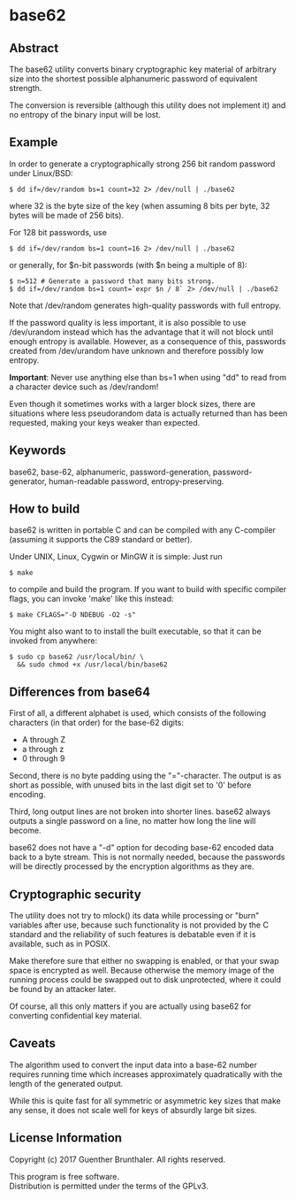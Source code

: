 base62
======

Abstract
--------

The base62 utility converts binary cryptographic key material of
arbitrary size into the shortest possible alphanumeric password
of equivalent strength.

The conversion is reversible (although this utility does not
implement it) and no entropy of the binary input will be lost.


Example
-------

In order to generate a cryptographically strong 256 bit random
password under Linux/BSD:

	$ dd if=/dev/random bs=1 count=32 2> /dev/null | ./base62

where 32 is the byte size of the key (when assuming 8 bits per
byte, 32 bytes will be made of 256 bits).

For 128 bit passwords, use

	$ dd if=/dev/random bs=1 count=16 2> /dev/null | ./base62

or generally, for $n-bit passwords (with $n being a multiple of 8):

	$ n=512 # Generate a password that many bits strong.
	$ dd if=/dev/random bs=1 count=`expr $n / 8` 2> /dev/null | ./base62

Note that /dev/random generates high-quality passwords with full
entropy.

If the password quality is less important, it is also possible to
use /dev/urandom instead which has the advantage that it will not
block until enough entropy is available. However, as a
consequence of this, passwords created from /dev/urandom have
unknown and therefore possibly low entropy.

**Important**: Never use anything else than bs=1 when using "dd"
to read from a character device such as /dev/random!

Even though it sometimes works with a larger block sizes, there
are situations where less pseudorandom data is actually returned
than has been requested, making your keys weaker than expected.


Keywords
--------

base62, base-62, alphanumeric, password-generation,
password-generator, human-readable password, entropy-preserving.


How to build
------------

base62 is written in portable C and can be compiled with any
C-compiler (assuming it supports the C89 standard or better).

Under UNIX, Linux, Cygwin or MinGW it is simple: Just run

	$ make

to compile and build the program. If you want to build with
specific compiler flags, you can invoke 'make' like this instead:

	$ make CFLAGS="-D NDEBUG -O2 -s"

You might also want to to install the built executable, so that
it can be invoked from anywhere:

	$ sudo cp base62 /usr/local/bin/ \
	  && sudo chmod +x /usr/local/bin/base62


Differences from base64
-----------------------

First of all, a different alphabet is used, which consists of the
following characters (in that order) for the base-62 digits:

*  A through Z
*  a through z
*  0 through 9

Second, there is no byte padding using the "="-character. The
output is as short as possible, with unused bits in the last
digit set to '0' before encoding.

Third, long output lines are not broken into shorter lines.
base62 always outputs a single password on a line, no matter how
long the line will become.

base62 does not have a "-d" option for decoding base-62 encoded
data back to a byte stream. This is not normally needed, because
the passwords will be directly processed by the encryption
algorithms as they are.


Cryptographic security
---------------------

The utility does not try to mlock() its data while processing or
"burn" variables after use, because such functionality is not
provided by the C standard and the reliability of such features
is debatable even if it is available, such as in POSIX.

Make therefore sure that either no swapping is enabled, or that
your swap space is encrypted as well. Because otherwise the
memory image of the running process could be swapped out to disk
unprotected, where it could be found by an attacker later.

Of course, all this only matters if you are actually using base62
for converting confidential key material.


Caveats
-------

The algorithm used to convert the input data into a base-62
number requires running time which increases approximately
quadratically with the length of the generated output.

While this is quite fast for all symmetric or asymmetric key
sizes that make any sense, it does not scale well for keys of
absurdly large bit sizes.


License Information
-------------------

Copyright (c) 2017 Guenther Brunthaler. All rights reserved.

This program is free software.  
Distribution is permitted under the terms of the GPLv3.
